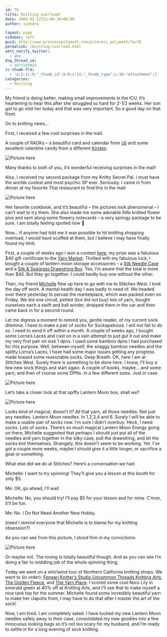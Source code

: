```yaml
---
id: 76
title: Knitting overload!
date: 2005-02-12T21:06:38+00:00
author: synedra

layout: page
sidebar: left
guid: http://www.princesspolymath.com/princess_polymath/?p=76
permalink: /knitting-overload.html
aktt_notify_twitter:
  - yes
dsq_thread_id:
  - 1877197023
tc-thumb-fld:
  - 'a:2:{s:9:"_thumb_id";b:0;s:11:"_thumb_type";s:10:"attachment";}'
categories:
  - Knitting
---
```

My friend is doing better, making small improvements in the ICU. It&#8217;s heartening to hear this after she struggled so hard for 2-1/2 weeks. Her son got to go visit her today and that was very important. So a good day on that front.
  
On to knitting news&#8230;
  
First, I received a few cool surprises in the mail.
  
A couple of RAOKs &#8211; a beautiful card and calendar from [Uli](http://www.ulineedleworkworld.motime.com) and some excellent valentine candy from a different [Kirsten](http://www.codeheadsystems.com/kirsten).
  
![Picture here](http://www.perlgoddess.com/blog/images/raok.jpg)
  
Many thanks to both of you, it&#8217;s wonderful receiving surprises in the mail!
  
Also, I received my second package from my Knitty Secret Pal. I must have the worlds coolest and most psychic SP ever. Seriously. I came in from dinner at my favorite Thai restaurant to find this in the mail:
  
![Picture here](http://www.perlgoddess.com/blog/images/spal.jpg)
  
Her favorite cookbook, and it&#8217;s beautiful &#8211; the pictures look phenomenal &#8211; I can&#8217;t wait to try them. She also made me some adorable little knitted flower pins and sent along some flowery notecards &#8211; a very springy package to be sure. I am totally feeling spoiled now 🙂
  
Now&#8230; if anyone had told me it was possible to hit knitting shopping overload, I would have scoffed at them, but I believe I may have finally found my limit.
  
First, a couple of weeks ago I won a contest [here](http://www.geocities.com/lkb_cruz/), my prize was a fabulous $40 gift certificate to the [Yarn Market](http://www.yarnmarket.com). Thrilled with my fabulous luck, I bought a couple of lantern moon storage accessories &#8211; a [Silk Needle Case](http://www.yarnmarket.com/product.cfm?action=show_product&product_id=1110) and a [Silk & Seagrass Drawstring Box](http://www.yarnmarket.com/product.cfm?action=show_product&product_id=1232). Yes, I&#8217;m aware that the total is more than $40. But they go together. I could hardly buy one without the other.
  
Then, my friend [Michelle](http://fickleknitterfiend.blogspot.com) flew up here to go with me to Stitches West. I took the day off work. A mental health day I was badly in need of. We headed over there yesterday to peruse the marketplace, which was packed even on Friday. We did one circuit, petted (but did not buy) lots of yarn, bought ourselves each a swift and ball winder, dropped them in the car and then came back in for a second round.
  
Let me digress a moment to remind you, gentle reader, of my current sock dilemma. I have to make a pair of socks for Sockapalooza. I will not fail to do so. I need to send it off within a month. A couple of weeks ago, I bought some Lorna&#8217;s Laces and cast on in a vain attempt to just gut it out and make my very first pair on size 1 dpns. I used some bamboo dpns I had purchased for this purpose. Well, between myself, the snaggy bamboo needles and the splitty Lorna&#8217;s Laces, I have had some major issues getting any progress made toward some reasonable socks. Deep Breath. OK, here I am at Stitches West. Surely there is something to be done here. I know, I&#8217;ll buy a few new sock things and start again. A couple of books, maybe&#8230; and some yarn, and then of course some DPNs. In a few different sizes. Just in case.
  
![Picture here](http://www.perlgoddess.com/blog/images/socks2.jpg)
  
Let&#8217;s take a closer look at that spiffy Lantern Moon box, shall we?
  
![Picture here](http://www.perlgoddess.com/blog/images/socks1.jpg)
  
Looks kind of magical, doesn&#8217;t it? All that yarn, all those needles. Not just any needles. Lantern Moon needles. In 1,2,3,4 and 6. Surely I will be able to make a usable pair of socks now. I&#8217;m sure I didn&#8217;t overbuy. Heck, I need socks. Lots of socks. There&#8217;s so much magical Lantern Moon Energy going on there, Michelle suggested that perhaps I should just put all of the needles and yarn together in the silky case, pull the drawstring, and let the socks knit themselves. Strangely, this doesn&#8217;t seem to be working. Yet. I&#8217;ve got a couple more weeks, maybe I should give it a little longer, or sacrifice a goat or something.
  
What else did we do at Stitches? Here&#8217;s a conversation we had:
  
Michelle: I want to try spinning! They&#8217;ll give you a lesson at this booth for only $5.
  
Me: OK, go ahead, I&#8217;ll wait
  
Michelle: No, you should try! I&#8217;ll pay $5 for your lesson and for mine. C&#8217;mon, it&#8217;ll be fun.
  
Me: No. I Do Not Need Another New Hobby.
  
(need I remind everyone that Michelle is to blame for my knitting obsession?)
  
As you can see from this picture, I stood firm in my convictions:
  
![Picture here](http://www.perlgoddess.com/blog/images/spinning.jpg)
  
Or maybe not. The roving is totally beautiful though. And as you can see I&#8217;m doing a fair to middling job of the whole spinning thing.
  
Today we went on a whirlwind tour of Northern California knitting shops. We went to (in order): [Fengari](http://www.fengari.net/),[Knitter&#8217;s Studio](http://www.knittersstudio.com),[Uncommon Threads](http://www.uncommonthreadsyarn.com),[Knitting Arts](http://www.goknit.com), [The Golden Fleece](http://www.thegoldenfleece.com), and [The Yarn Place](http://www.theyarnplace.com). I scored some cool Noro Lily in emerald green at 40% off at Knitting Arts, and I&#8217;ll use that to make myself a nice tank top for the summer. Michelle found some incredibly beautiful yarn to make her clapotis from, I may have to do that after I master the art of the sock!
  
Now, I am tired. I am completely sated. I have tucked my new Lantern Moon needles safely away in their case, consolidated my new goodies into a few innocuous looking bags so it&#8217;s not too scary for my husband, and I&#8217;m ready to settle in for a long evening of sock knitting.